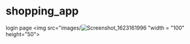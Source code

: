 # shopping_app
login page
<img src="images/![Screenshot_1623161996](https://user-images.githubusercontent.com/83058841/121204043-37b11800-c894-11eb-9fef-856f66cea0f2.png)
"width = "100" height="50">
